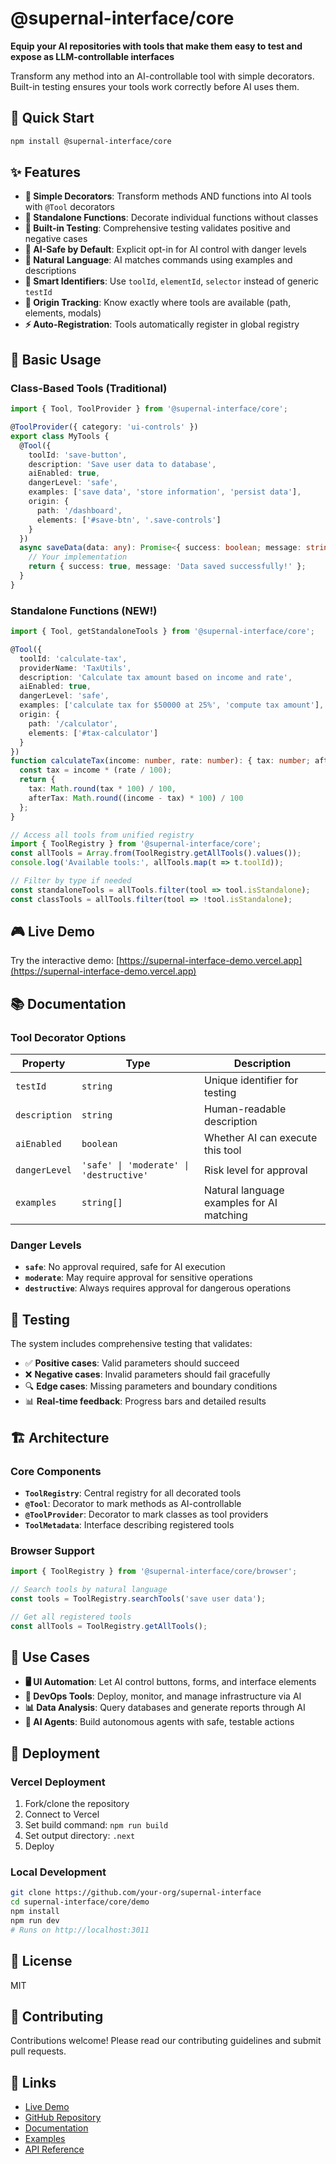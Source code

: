 # @supernal-interface/core

**Equip your AI repositories with tools that make them easy to test and expose as LLM-controllable interfaces**

Transform any method into an AI-controllable tool with simple decorators. Built-in testing ensures your tools work correctly before AI uses them.

## 🚀 Quick Start

```bash
npm install @supernal-interface/core
```

## ✨ Features

- **🎯 Simple Decorators**: Transform methods AND functions into AI tools with `@Tool` decorators
- **🔧 Standalone Functions**: Decorate individual functions without classes
- **🧪 Built-in Testing**: Comprehensive testing validates positive and negative cases
- **🤖 AI-Safe by Default**: Explicit opt-in for AI control with danger levels
- **📝 Natural Language**: AI matches commands using examples and descriptions
- **🎯 Smart Identifiers**: Use `toolId`, `elementId`, `selector` instead of generic `testId`
- **📍 Origin Tracking**: Know exactly where tools are available (path, elements, modals)
- **⚡ Auto-Registration**: Tools automatically register in global registry

## 📖 Basic Usage

### Class-Based Tools (Traditional)

```typescript
import { Tool, ToolProvider } from '@supernal-interface/core';

@ToolProvider({ category: 'ui-controls' })
export class MyTools {
  @Tool({
    toolId: 'save-button',
    description: 'Save user data to database',
    aiEnabled: true,
    dangerLevel: 'safe',
    examples: ['save data', 'store information', 'persist data'],
    origin: {
      path: '/dashboard',
      elements: ['#save-btn', '.save-controls']
    }
  })
  async saveData(data: any): Promise<{ success: boolean; message: string }> {
    // Your implementation
    return { success: true, message: 'Data saved successfully!' };
  }
}
```

### Standalone Functions (NEW!)

```typescript
import { Tool, getStandaloneTools } from '@supernal-interface/core';

@Tool({
  toolId: 'calculate-tax',
  providerName: 'TaxUtils',
  description: 'Calculate tax amount based on income and rate',
  aiEnabled: true,
  dangerLevel: 'safe',
  examples: ['calculate tax for $50000 at 25%', 'compute tax amount'],
  origin: {
    path: '/calculator',
    elements: ['#tax-calculator']
  }
})
function calculateTax(income: number, rate: number): { tax: number; afterTax: number } {
  const tax = income * (rate / 100);
  return {
    tax: Math.round(tax * 100) / 100,
    afterTax: Math.round((income - tax) * 100) / 100
  };
}

// Access all tools from unified registry
import { ToolRegistry } from '@supernal-interface/core';
const allTools = Array.from(ToolRegistry.getAllTools().values());
console.log('Available tools:', allTools.map(t => t.toolId));

// Filter by type if needed
const standaloneTools = allTools.filter(tool => tool.isStandalone);
const classTools = allTools.filter(tool => !tool.isStandalone);
```

## 🎮 Live Demo

Try the interactive demo: [https://supernal-interface-demo.vercel.app](https://supernal-interface-demo.vercel.app)

## 📚 Documentation

### Tool Decorator Options

| Property | Type | Description |
|----------|------|-------------|
| `testId` | `string` | Unique identifier for testing |
| `description` | `string` | Human-readable description |
| `aiEnabled` | `boolean` | Whether AI can execute this tool |
| `dangerLevel` | `'safe' \| 'moderate' \| 'destructive'` | Risk level for approval |
| `examples` | `string[]` | Natural language examples for AI matching |

### Danger Levels

- **`safe`**: No approval required, safe for AI execution
- **`moderate`**: May require approval for sensitive operations
- **`destructive`**: Always requires approval for dangerous operations

## 🧪 Testing

The system includes comprehensive testing that validates:

- ✅ **Positive cases**: Valid parameters should succeed
- ❌ **Negative cases**: Invalid parameters should fail gracefully
- 🔍 **Edge cases**: Missing parameters and boundary conditions
- 📊 **Real-time feedback**: Progress bars and detailed results

## 🏗️ Architecture

### Core Components

- **`ToolRegistry`**: Central registry for all decorated tools
- **`@Tool`**: Decorator to mark methods as AI-controllable
- **`@ToolProvider`**: Decorator to mark classes as tool providers
- **`ToolMetadata`**: Interface describing registered tools

### Browser Support

```typescript
import { ToolRegistry } from '@supernal-interface/core/browser';

// Search tools by natural language
const tools = ToolRegistry.searchTools('save user data');

// Get all registered tools
const allTools = ToolRegistry.getAllTools();
```

## 🎯 Use Cases

- **🖥️ UI Automation**: Let AI control buttons, forms, and interface elements
- **🔧 DevOps Tools**: Deploy, monitor, and manage infrastructure via AI
- **📊 Data Analysis**: Query databases and generate reports through AI
- **🤖 AI Agents**: Build autonomous agents with safe, testable actions

## 🚀 Deployment

### Vercel Deployment

1. Fork/clone the repository
2. Connect to Vercel
3. Set build command: `npm run build`
4. Set output directory: `.next`
5. Deploy

### Local Development

```bash
git clone https://github.com/your-org/supernal-interface
cd supernal-interface/core/demo
npm install
npm run dev
# Runs on http://localhost:3011
```

## 📄 License

MIT

## 🤝 Contributing

Contributions welcome! Please read our contributing guidelines and submit pull requests.

## 🔗 Links

- [Live Demo](https://supernal-interface-demo.vercel.app)
- [GitHub Repository](https://github.com/your-org/supernal-interface)
- [Documentation](https://supernal-interface-demo.vercel.app/docs)
- [Examples](https://supernal-interface-demo.vercel.app/examples)
- [API Reference](https://supernal-interface-demo.vercel.app/api)
